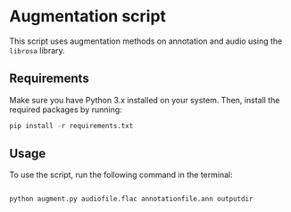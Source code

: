 # Augmentation script 

This script uses augmentation methods on annotation and audio using the  `librosa` library.

## Requirements

Make sure you have Python 3.x installed on your system. Then, install the required packages by running:

```python
pip install -r requirements.txt
```

## Usage

To use the script, run the following command in the terminal:
```python

python augment.py audiofile.flac annotationfile.ann outputdir 

```
